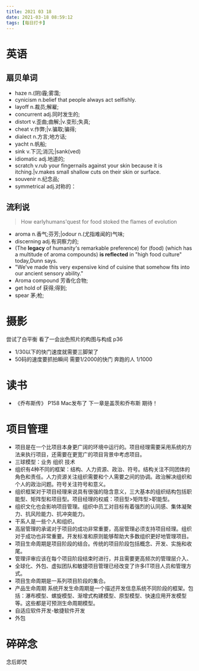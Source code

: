 ```yaml
---
title: 2021 03 18
date: 2021-03-18 08:59:12
tags: [每日打卡]
---
```

# 英语
## 扇贝单词
- haze n.(阴)霾;雾霭;
- cynicism n.belief that people always act selfishly.
- layoff n.裁员;解雇;
- concurrent adj.同时发生的;
- distort v.歪曲;曲解;|v.变形;失真;
- cheat v.作弊;|v.骗取;骗得;
- dialect n.方言;地方话;
- yacht n.帆船;
- sink v.下沉;消沉;|sank(ved)
- idiomatic adj.地道的;
- scratch v.rub your fingernails against your skin because it is itching.|v.makes small shallow cuts on their skin or surface.
- souvenir n.纪念品;
- symmetrical adj.对称的：
## 流利说
> How earlyhumans'quest for food stoked the flames of evolution
- aroma n.香气;芬芳;|odour n.(尤指难闻的)气味;
- discerning adj.有洞察力的;
- (The **legacy** of humanity's remarkable preference) for (food) (which has a multitude of aroma compounds) **is reflected** in "high food culture" today,Dunn says. 
- "We've made this very expensive kind of cuisine that somehow fits into our ancient sensory ability."
- Aroma compound 芳香化合物;
- get hold of 获得;得到;
- spear 茅;枪;
# 摄影
尝试了白平衡
看了一会出色照片的构图与构成 p36
- 1/30以下的快门速度就需要三脚架了
- 50码的速度要抓拍瞬间 需要1/2000的快门 奔跑的人 1/1000
# 读书
- 《乔布斯传》 P158
Mac发布了 下一章是盖茨和乔布斯 期待！
# 项目管理
- 项目是在一个比项目本身更广阔的环境中运行的。项目经理需要采用系统的方法来执行项目，还需要在更宽广的项目背景中考虑项目。
- 三球模型：业务 组织 技术
- 组织有4种不同的框架：结构、人力资源、政治、符号。结构关注不同团体的角色和责任。人力资源关注组织需要和个人需要之间的协调。政治解决组织和个人的政治问题。符号关注符号和意义。
- 组织框架对于项目经理来说具有很强的隐含意义，三大基本的组织结构包括职能型、矩阵型和项目型。项目经理的权威：项目型>矩阵型>职能型。
- 组织文化也会影响项目管理。组织中员工对目标有着强烈的认同感、集体凝聚力、抗风险能力、抗冲突能力。
- 干系人是一些个人和组织。
- 高层管理的承诺对于项目的成功非常重要，高层管理必须支持项目经理。组织对于成功也非常重要。开发标准和原则能够帮助大多数组织更好地管理项目。
- 项目生命周期是项目阶段的结合。传统的项目阶段包括概念、开发、实施和收尾。
- 管理评审应该在每个项目阶段结束时进行，并且需要更高频次的管理层介入、
- 全球化、外包、虚拟团队和敏捷项目管理已经改变了许多IT项目人员和管理方式。
- 项目生命周期是一系列项目阶段的集合。
- 产品生命周期 系统开发生命周期是一个描述开发信息系统不同阶段的框架。包括：瀑布模型、螺旋模型、渐增式构建模型、原型模型、快速应用开发模型等。这些都是可预测生命周期模型。
- 自适应软件开发-敏捷软件开发
- 外包
# 碎碎念
念后即焚